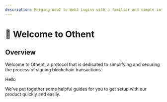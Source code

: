 ```yaml
---
description: Merging Web2 to Web3 Logins with a familiar and simple interface
---
```


# 👋 Welcome to Othent

## Overview

Welcome to Othent, a protocol that is dedicated to simplifying and securing the process of signing blockchain transactions.&#x20;

Hello

We've put together some helpful guides for you to get setup with our product quickly and easily.
